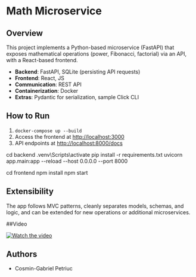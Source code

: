 # Math Microservice

## Overview

This project implements a Python-based microservice (FastAPI) that exposes mathematical operations (power, Fibonacci, factorial) via an API, with a React-based frontend.

- **Backend**: FastAPI, SQLite (persisting API requests)
- **Frontend**: React, JS
- **Communication**: REST API
- **Containerization**: Docker
- **Extras**: Pydantic for serialization, sample Click CLI

## How to Run

1. `docker-compose up --build`
2. Access the frontend at [http://localhost:3000](http://localhost:3000)
3. API endpoints at [http://localhost:8000/docs](http://localhost:8000/docs)

cd backend 
.venv\Scripts\activate
pip install -r requirements.txt
uvicorn app.main:app --reload --host 0.0.0.0 --port 8000


cd frontend
npm install
npm start 
## Extensibility


The app follows MVC patterns, cleanly separates models, schemas, and logic, and can be extended for new operations or additional microservices.

##Video 

[![Watch the video](https://img.youtube.com/vi/EsHl9zCV1Ig/hqdefault.jpg)](https://youtu.be/EsHl9zCV1Ig)


## Authors

- Cosmin-Gabriel Petriuc
